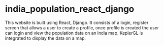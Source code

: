 # india_population_react_django
This website is built using React, Django. It consists of a login, register screen that allows a user to create a profile, once profile is created the user can login and view the population data on an India map. KeplerGL is integrated to display the data on a map.
